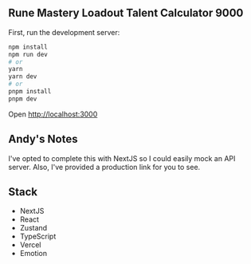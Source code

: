 ## Rune Mastery Loadout Talent Calculator 9000

First, run the development server:

```bash
npm install
npm run dev
# or
yarn
yarn dev
# or
pnpm install
pnpm dev
```

Open [http://localhost:3000](http://localhost:3000)

## Andy's Notes

I've opted to complete this with NextJS so I could easily mock an API server. Also, I've provided a production link
for you to see.

## Stack

- NextJS
- React
- Zustand
- TypeScript
- Vercel
- Emotion
